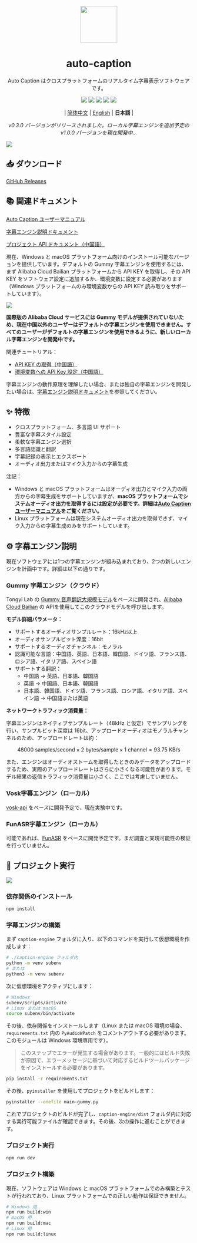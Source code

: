 <div align="center" >
    <img src="./build/icon.png" width="100px" height="100px"/>
    <h1 align="center">auto-caption</h1>
    <p>Auto Caption はクロスプラットフォームのリアルタイム字幕表示ソフトウェアです。</p>
    <img src="https://img.shields.io/badge/version-0.3.0-blue">
    <img src="https://img.shields.io/github/issues/HiMeditator/auto-caption?color=orange">
    <img src="https://img.shields.io/github/languages/top/HiMeditator/auto-caption?color=royalblue">
    <img src="https://img.shields.io/github/repo-size/HiMeditator/auto-caption?color=green">
    <img src="https://visitor-badge.laobi.icu/badge?page_id=himeditator.github.io">
    <p>
        | <a href="./README.md">简体中文</a>
        | <a href="./README_en.md">English</a>
        | <b>日本語</b> |
    </p>
    <p><i>v0.3.0 バージョンがリリースされました。ローカル字幕エンジンを追加予定の v1.0.0 バージョンを現在開発中...</i></p>
</div>

![](./assets/media/main_ja.png)

## 📥 ダウンロード

[GitHub Releases](https://github.com/HiMeditator/auto-caption/releases)

## 📚 関連ドキュメント

[Auto Caption ユーザーマニュアル](./docs/user-manual/ja.md)

[字幕エンジン説明ドキュメント](./docs/engine-manual/ja.md)

[プロジェクト API ドキュメント（中国語）](./docs/api-docs/electron-ipc.md)

現在、Windows と macOS プラットフォーム向けのインストール可能なバージョンを提供しています。デフォルトの Gummy 字幕エンジンを使用するには、まず Alibaba Cloud Bailian プラットフォームから API KEY を取得し、その API KEY をソフトウェア設定に追加するか、環境変数に設定する必要があります（Windows プラットフォームのみ環境変数からの API KEY 読み取りをサポートしています）。

![](./assets/media/api_ja.png)

**国際版の Alibaba Cloud サービスには Gummy モデルが提供されていないため、現在中国以外のユーザーはデフォルトの字幕エンジンを使用できません。すべてのユーザーがデフォルトの字幕エンジンを使用できるように、新しいローカル字幕エンジンを開発中です。**

関連チュートリアル：

- [API KEY の取得（中国語）](https://help.aliyun.com/zh/model-studio/get-api-key)
- [環境変数への API Key 設定（中国語）](https://help.aliyun.com/zh/model-studio/configure-api-key-through-environment-variables)

字幕エンジンの動作原理を理解したい場合、または独自の字幕エンジンを開発したい場合は、[字幕エンジン説明ドキュメント](./docs/engine-manual/ja.md)を参照してください。

## ✨ 特徴

- クロスプラットフォーム、多言語 UI サポート
- 豊富な字幕スタイル設定
- 柔軟な字幕エンジン選択
- 多言語認識と翻訳
- 字幕記録の表示とエクスポート
- オーディオ出力またはマイク入力からの字幕生成

注記：
- Windows と macOS プラットフォームはオーディオ出力とマイク入力の両方からの字幕生成をサポートしていますが、**macOS プラットフォームでシステムオーディオ出力を取得するには設定が必要です。詳細は[Auto Caption ユーザーマニュアル](./docs/user-manual/ja.md)をご覧ください。**
- Linux プラットフォームは現在システムオーディオ出力を取得できず、マイク入力からの字幕生成のみをサポートしています。

## ⚙️ 字幕エンジン説明

現在ソフトウェアには1つの字幕エンジンが組み込まれており、2つの新しいエンジンを計画中です。詳細は以下の通りです。

### Gummy 字幕エンジン（クラウド）

Tongyi Lab の [Gummy 音声翻訳大規模モデル](https://help.aliyun.com/zh/model-studio/gummy-speech-recognition-translation/)をベースに開発され、[Alibaba Cloud Bailian](https://bailian.console.aliyun.com) の APIを使用してこのクラウドモデルを呼び出します。

**モデル詳細パラメータ：**

- サポートするオーディオサンプルレート：16kHz以上
- オーディオサンプルビット深度：16bit
- サポートするオーディオチャンネル：モノラル
- 認識可能な言語：中国語、英語、日本語、韓国語、ドイツ語、フランス語、ロシア語、イタリア語、スペイン語
- サポートする翻訳：
  - 中国語 → 英語、日本語、韓国語
  - 英語 → 中国語、日本語、韓国語
  - 日本語、韓国語、ドイツ語、フランス語、ロシア語、イタリア語、スペイン語 → 中国語または英語

**ネットワークトラフィック消費量：**

字幕エンジンはネイティブサンプルレート（48kHz と仮定）でサンプリングを行い、サンプルビット深度は 16bit、アップロードオーディオはモノラルチャンネルのため、アップロードレートは約：

$$
48000\ \text{samples/second} \times 2\ \text{bytes/sample} \times 1\ \text{channel}  = 93.75\ \text{KB/s}
$$

また、エンジンはオーディオストームを取得したときのみデータをアップロードするため、実際のアップロードレートはさらに小さくなる可能性があります。モデル結果の返信トラフィック消費量は小さく、ここでは考慮していません。

### Vosk字幕エンジン（ローカル）

[vosk-api](https://github.com/alphacep/vosk-api) をベースに開発予定で、現在実験中です。

### FunASR字幕エンジン（ローカル）

可能であれば、[FunASR](https://github.com/modelscope/FunASR) をベースに開発予定です。まだ調査と実現可能性の検証を行っていません。

## 🚀 プロジェクト実行

![](./assets/media/structure_ja.png)

### 依存関係のインストール

```bash
npm install
```

### 字幕エンジンの構築

まず `caption-engine` フォルダに入り、以下のコマンドを実行して仮想環境を作成します：

```bash
# ./caption-engine フォルダ内
python -m venv subenv
# または
python3 -m venv subenv
```

次に仮想環境をアクティブにします：

```bash
# Windows
subenv/Scripts/activate
# Linux または macOS
source subenv/bin/activate
```

その後、依存関係をインストールします（Linux または macOS 環境の場合、`requirements.txt` 内の `PyAudioWPatch` をコメントアウトする必要があります。このモジュールは Windows 環境専用です）。

> このステップでエラーが発生する場合があります。一般的にはビルド失敗が原因で、エラーメッセージに基づいて対応するビルドツールパッケージをインストールする必要があります。

```bash
pip install -r requirements.txt
```

その後、`pyinstaller` を使用してプロジェクトをビルドします：

```bash
pyinstaller --onefile main-gummy.py
```

これでプロジェクトのビルドが完了し、`caption-engine/dist` フォルダ内に対応する実行可能ファイルが確認できます。その後、次の操作に進むことができます。

### プロジェクト実行

```bash
npm run dev
```

### プロジェクト構築

現在、ソフトウェアは Windows と macOS プラットフォームでのみ構築とテストが行われており、Linux プラットフォームでの正しい動作は保証できません。

```bash
# Windows 用
npm run build:win
# macOS 用
npm run build:mac
# Linux 用
npm run build:linux
```
